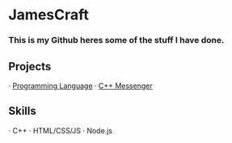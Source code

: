 <h1>JamesCraft</h1>
<h3>This is my Github heres some of the stuff I have done.</h3>
<h2>Projects</h2>
· <a href="https://github.com/jamescraft10/Jam">Programming Language</a>
· <a href="https://github.com/jamescraft10/CPP-Messenger">C++ Messenger</a>

<h2>Skills</h2>
· C++
· HTML/CSS/JS
· Node.js
